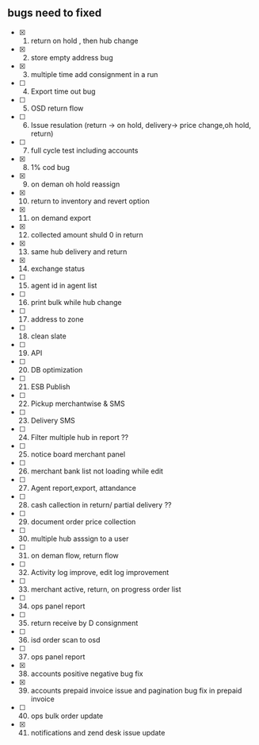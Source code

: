 ## bugs need to fixed


- [x] 1. return on hold , then hub change
- [x] 2. store empty address bug
- [x] 3. multiple time add consignment in a run
- [ ] 4. Export time out bug
- [ ] 5. OSD return flow
- [ ] 6. Issue resulation (return -> on hold, delivery-> price change,oh hold, return)
- [ ] 7. full cycle test including accounts
- [x] 8. 1% cod bug
- [x] 9. on deman oh hold reassign
- [x] 10. return to inventory and revert option
- [x] 11. on demand export
- [x] 12. collected amount shuld 0 in return
- [x] 13. same hub delivery and return
- [x] 14. exchange status
- [ ] 15. agent id in agent list
- [ ] 16. print bulk while hub change
- [ ] 17. address to zone
- [ ] 18. clean slate
- [ ] 19. API
- [ ] 20. DB optimization
- [ ] 21. ESB Publish
- [ ] 22. Pickup merchantwise & SMS
- [ ] 23. Delivery SMS
- [ ] 24. Filter multiple hub in report ??
- [ ] 25. notice board merchant panel
- [ ] 26. merchant bank list not loading while edit
- [ ] 27. Agent report,export, attandance
- [ ] 28. cash callection in return/ partial delivery ??
- [ ] 29. document order price collection
- [ ] 30. multiple hub asssign to a user
- [ ] 31. on deman flow, return flow
- [ ] 32. Activity log improve, edit log improvement
- [ ] 33. merchant active, return, on progress order list
- [ ] 34. ops panel report
- [ ] 35. return receive by D consignment
- [ ] 36. isd order scan to osd
- [ ] 37. ops panel report
- [x] 38. accounts positive negative bug fix
- [x] 39. accounts prepaid invoice issue and pagination bug fix in prepaid invoice
- [ ] 40. ops bulk order update
- [x] 41. notifications and zend desk issue update
